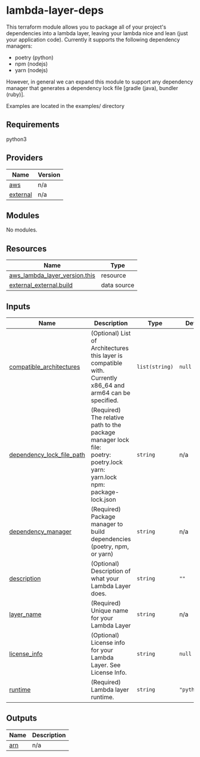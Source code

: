 # lambda-layer-deps

This terraform module allows you to package all of your project's dependencies into a lambda layer, leaving your lambda nice and lean (just your application code).
Currently it supports the following dependency managers:

* poetry (python)
* npm (nodejs)
* yarn (nodejs)

However, in general we can expand this module to support any dependency manager that generates a dependency lock file [gradle (java), bundler (ruby)].

Examples are located in the examples/ directory

## Requirements

python3

## Providers

| Name | Version |
|------|---------|
| <a name="provider_aws"></a> [aws](#provider\_aws) | n/a |
| <a name="provider_external"></a> [external](#provider\_external) | n/a |

## Modules

No modules.

## Resources

| Name | Type |
|------|------|
| [aws_lambda_layer_version.this](https://registry.terraform.io/providers/hashicorp/aws/latest/docs/resources/lambda_layer_version) | resource |
| [external_external.build](https://registry.terraform.io/providers/hashicorp/external/latest/docs/data-sources/external) | data source |

## Inputs

| Name | Description | Type | Default | Required |
|------|-------------|------|---------|:--------:|
| <a name="input_compatible_architectures"></a> [compatible\_architectures](#input\_compatible\_architectures) | (Optional) List of Architectures this layer is compatible with. Currently x86\_64 and arm64 can be specified. | `list(string)` | `null` | no |
| <a name="input_dependency_lock_file_path"></a> [dependency\_lock\_file\_path](#input\_dependency\_lock\_file\_path) | (Required) The relative path to the package manager lock file:<br>poetry: poetry.lock<br>yarn:   yarn.lock<br>npm:    package-lock.json | `string` | n/a | yes |
| <a name="input_dependency_manager"></a> [dependency\_manager](#input\_dependency\_manager) | (Required) Package manager to build dependencies (poetry, npm, or yarn) | `string` | n/a | yes |
| <a name="input_description"></a> [description](#input\_description) | (Optional) Description of what your Lambda Layer does. | `string` | `""` | no |
| <a name="input_layer_name"></a> [layer\_name](#input\_layer\_name) | (Required) Unique name for your Lambda Layer | `string` | n/a | yes |
| <a name="input_license_info"></a> [license\_info](#input\_license\_info) | (Optional) License info for your Lambda Layer. See License Info. | `string` | `null` | no |
| <a name="input_runtime"></a> [runtime](#input\_runtime) | (Required) Lambda layer runtime. | `string` | `"python3.8"` | no |

## Outputs

| Name | Description |
|------|-------------|
| <a name="output_arn"></a> [arn](#output\_arn) | n/a |
